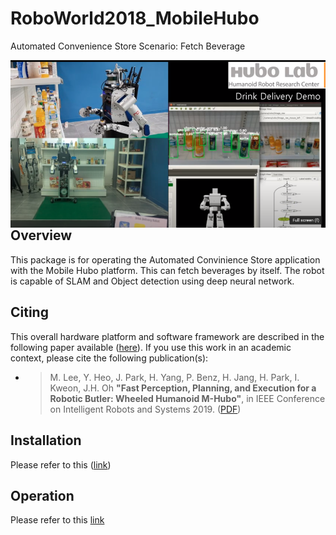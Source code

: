 # RoboWorld2018_MobileHubo
Automated Convenience Store Scenario: Fetch Beverage 

<a alt="Scenario video" href="https://youtu.be/xDmYLFKTHFk"><img src="/images/roboworld_scenario.png" align="left" width="900" ></a>

## Overview
This package is for operating the Automated Convinience Store application with the Mobile Hubo platform. This can fetch beverages by itself. The robot is capable of SLAM and Object detection using deep neural network. 


## Citing

This overall hardware platform and software framework are described in the following paper available ([here](https://doi.org/10.1109/IROS40897.2019.8968064)). If you use this work in an academic context, please cite the following publication(s):

* > M. Lee, Y. Heo, J. Park, H. Yang, P. Benz, H. Jang, H. Park, I. Kweon, J.H. Oh
  > **"Fast Perception, Planning, and Execution for a Robotic Butler: Wheeled Humanoid M-Hubo"**,
  > in IEEE Conference on Intelligent Robots and Systems 2019. ([PDF](https://arxiv.org/abs/2001.00356))

## Installation
Please refer to this ([link](http://www.kirobotics.com/w/index.php?title=Gogo:Proj_DevelopementOfCoreTechnology_Software_Install_Manual))

## Operation
Please refer to this [link]((http://www.kirobotics.com/w/index.php?title=Gogo:Proj_DevelopementOfCoreTechnology_Operation_Manual))
